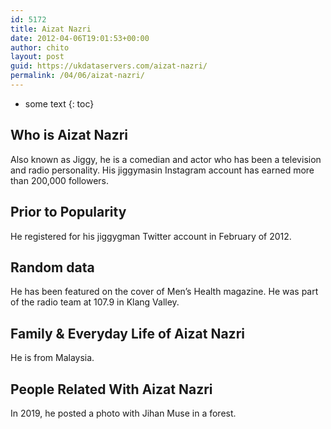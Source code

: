 ```yaml
---
id: 5172
title: Aizat Nazri
date: 2012-04-06T19:01:53+00:00
author: chito
layout: post
guid: https://ukdataservers.com/aizat-nazri/
permalink: /04/06/aizat-nazri/
---
```


* some text
{: toc}
          
          
## Who is  Aizat Nazri
                  
                  
                  
Also known as Jiggy, he is a comedian and actor who has been a television and radio personality. His jiggymasin Instagram account has earned more than 200,000 followers.
                  
                
                
                
## Prior to Popularity 
                  
                  
                  
He registered for his jiggygman Twitter account in February of 2012.
                  
                
                
                
## Random data 
                  
                  
                  
He has been featured on the cover of Men&#8217;s Health magazine. He was part of the radio team at 107.9 in Klang Valley.
                  
                
                
                
## Family & Everyday Life of Aizat Nazri
                  
                  
                  
He is from Malaysia.
                  
                
                
                
## People Related With  Aizat Nazri
                  
                  
                  
In 2019, he posted a photo with Jihan Muse in a forest.
                  
                
              
            
          
          
          
    
    
  
